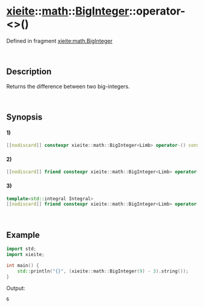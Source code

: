# [xieite](../../../../../xieite.md)\:\:[math](../../../../../math.md)\:\:[BigInteger<Limb>](../../../../big_integer.md)\:\:operator-\<\>\(\)
Defined in fragment [xieite:math.BigInteger](../../../../../../../src/math/big_integer.cpp)

&nbsp;

## Description
Returns the difference between two big-integers.

&nbsp;

## Synopsis
#### 1)
```cpp
[[nodiscard]] constexpr xieite::math::BigInteger<Limb> operator-() const noexcept;
```
#### 2)
```cpp
[[nodiscard]] friend constexpr xieite::math::BigInteger<Limb> operator-(const xieite::math::BigInteger<Limb>& minuend, const xieite::math::BigInteger<Limb>& subtrahend) noexcept;
```
#### 3)
```cpp
template<std::integral Integral>
[[nodiscard]] friend constexpr xieite::math::BigInteger<Limb> operator-(const xieite::math::BigInteger<Limb>& minuend, Integral subtrahend) noexcept;
```

&nbsp;

## Example
```cpp
import std;
import xieite;

int main() {
    std::println("{}", (xieite::math::BigInteger(9) - 3).string());
}
```
Output:
```
6
```
